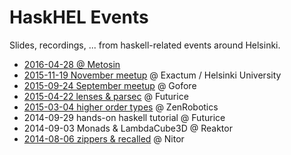 # HaskHEL Events

Slides, recordings, ... from haskell-related events around Helsinki.

- [2016-04-28 @ Metosin](./2016-04-28-metosin)
- [2015-11-19 November meetup](./2015-11-19-november-meetup) @ Exactum / Helsinki University
- [2015-09-24 September meetup](./2015-09-24-september-meetup) @ Gofore
- [2015-04-22 lenses &amp; parsec](./2015-04-22-lenses-parsec) @ Futurice
- [2015-03-04 higher order types](./2015-03-04-higher-order-types) @ ZenRobotics
- 2014-09-29 hands-on haskell tutorial @ Futurice
- 2014-09-03 Monads &amp; LambdaCube3D @ Reaktor
- [2014-08-06 zippers &amp; recalled](./2014-08-06-zippers-recalled) @ Nitor
